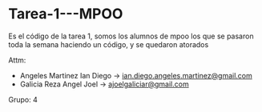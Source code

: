 # Tarea-1---MPOO
Es el código de la tarea 1, somos los alumnos de mpoo los que se pasaron toda la semana haciendo un código, y se quedaron atorados

Attm:
- Angeles Martinez Ian Diego -> ian.diego.angeles.martinez@gmail.com
- Galicia Reza Angel Joel -> ajoelgaliciar@gmail.com

Grupo: 4
